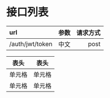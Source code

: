 # 接口列表

| url             | 参数  | 请求方式 |
| :-------------- | :---: | -------: |
| /auth/jwt/token | 中文  |     post |



| 表头   | 表头   |
| ------ | ------ |
| 单元格 | 单元格 |
| 单元格 | 单元格 |